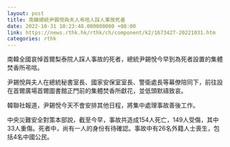 ```yaml
---
layout: post
title: 南韓總統尹錫悅與夫人弔唁人踩人事故死者
date: 2022-10-31 10:23:48.000000000 +08:00
link: https://news.rthk.hk/rthk/ch/component/k2/1673427-20221031.htm
categories: rthk
---
```


南韓全國哀悼首爾梨泰院人踩人事故的死者，總統尹錫悅今早到為死者設置的集體焚香所弔唁。

尹錫悅與夫人在總統秘書室長、國家安保室室長、警衛處長等幕僚陪同下，前往設在首爾廣場首爾圖書館正門前的集體焚香所獻花，並低頭默禱致哀。

韓聯社報道，尹錫悅今天不會安排其他日程，將集中處理事故善後工作。

中央災難安全對策本部說，截至今早，事故共造成154人死亡，149人受傷，其中33人重傷。死者中，尚有一人的身份有待確認。事故中有26名外籍人士喪生，包括4名中國公民。
